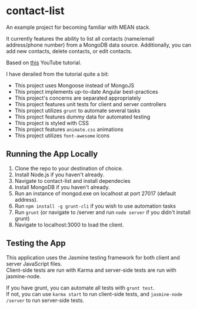 # contact-list
An example project for becoming familiar with MEAN stack.

It currently features the ability to list all contacts (name/email address/phone number) from a MongoDB data source.
Additionally, you can add new contacts, delete contacts, or edit contacts.

Based on [this](https://www.youtube.com/watch?v=kHV7gOHvNdk) YouTube tutorial.

I have derailed from the tutorial quite a bit:
- This project uses Mongoose instead of MongoJS
- This project implements up-to-date Angular best-practices
- This project's concerns are separated appropriately
- This project features unit tests for client and server controllers
- This project utilizes `grunt` to automate several tasks
- This project features dummy data for automated testing
- This project is styled with CSS
- This project features `animate.css` animations
- This project utilizes `font-awesome` icons

## Running the App Locally
1. Clone the repo to your destination of choice.
2. Install Node.js if you haven't already.
3. Navigate to contact-list and install dependecies
4. Install MongoDB if you haven't already.
5. Run an instance of mongod.exe on localhost at port 27017 (default address).
6. Run `npm install -g grunt-cli` if you wish to use automation tasks
7. Run `grunt` (or navigate to /server and run `node server` if you didn't install grunt)
8. Navigate to localhost:3000 to load the client.

## Testing the App
This application uses the Jasmine testing framework for both client and server JavaScript files.  
Client-side tests are run with Karma and server-side tests are run with jasmine-node.

If you have grunt, you can automate all tests with `grunt test`.  
If not, you can use `karma start` to run client-side tests, and `jasmine-node /server` to run server-side tests.
